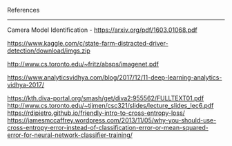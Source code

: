 References

---

Camera Model Identification - https://arxiv.org/pdf/1603.01068.pdf

https://www.kaggle.com/c/state-farm-distracted-driver-detection/download/imgs.zip

http://www.cs.toronto.edu/~fritz/absps/imagenet.pdf

https://www.analyticsvidhya.com/blog/2017/12/11-deep-learning-analytics-vidhya-2017/




https://kth.diva-portal.org/smash/get/diva2:955562/FULLTEXT01.pdf
http://www.cs.toronto.edu/~tijmen/csc321/slides/lecture_slides_lec6.pdf
https://rdipietro.github.io/friendly-intro-to-cross-entropy-loss/
https://jamesmccaffrey.wordpress.com/2013/11/05/why-you-should-use-cross-entropy-error-instead-of-classification-error-or-mean-squared-error-for-neural-network-classifier-training/
